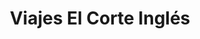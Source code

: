 ---
title: "Viajes El Corte Inglés"
url: /valencia/viajes-el-corte-ingles/
shop: agencia de viajes
---